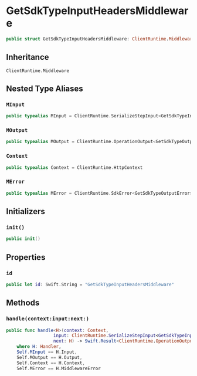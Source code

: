 # GetSdkTypeInputHeadersMiddleware

``` swift
public struct GetSdkTypeInputHeadersMiddleware: ClientRuntime.Middleware 
```

## Inheritance

`ClientRuntime.Middleware`

## Nested Type Aliases

### `MInput`

``` swift
public typealias MInput = ClientRuntime.SerializeStepInput<GetSdkTypeInput>
```

### `MOutput`

``` swift
public typealias MOutput = ClientRuntime.OperationOutput<GetSdkTypeOutputResponse>
```

### `Context`

``` swift
public typealias Context = ClientRuntime.HttpContext
```

### `MError`

``` swift
public typealias MError = ClientRuntime.SdkError<GetSdkTypeOutputError>
```

## Initializers

### `init()`

``` swift
public init() 
```

## Properties

### `id`

``` swift
public let id: Swift.String = "GetSdkTypeInputHeadersMiddleware"
```

## Methods

### `handle(context:input:next:)`

``` swift
public func handle<H>(context: Context,
                  input: ClientRuntime.SerializeStepInput<GetSdkTypeInput>,
                  next: H) -> Swift.Result<ClientRuntime.OperationOutput<GetSdkTypeOutputResponse>, MError>
    where H: Handler,
    Self.MInput == H.Input,
    Self.MOutput == H.Output,
    Self.Context == H.Context,
    Self.MError == H.MiddlewareError
```
